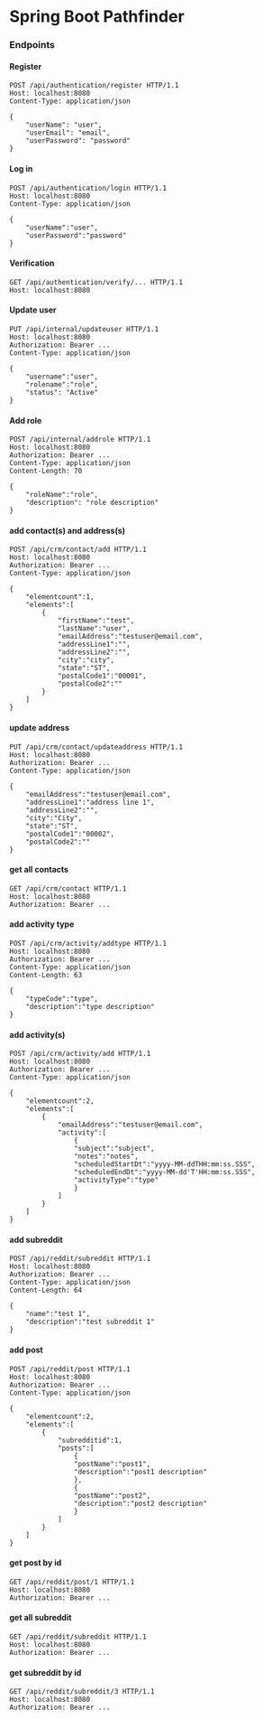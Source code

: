 # Spring Boot Pathfinder

### Endpoints

#### Register

	POST /api/authentication/register HTTP/1.1
	Host: localhost:8080
	Content-Type: application/json

	{
		"userName": "user",
		"userEmail": "email",
		"userPassword": "password"
	}

#### Log in

	POST /api/authentication/login HTTP/1.1
	Host: localhost:8080
	Content-Type: application/json

	{
		"userName":"user",
		"userPassword":"password"
	}

#### Verification

	GET /api/authentication/verify/... HTTP/1.1
	Host: localhost:8080

#### Update user

	PUT /api/internal/updateuser HTTP/1.1
	Host: localhost:8080
	Authorization: Bearer ...
	Content-Type: application/json

	{
		"username":"user",
		"rolename":"role",
		"status": "Active"
	}

#### Add role

	POST /api/internal/addrole HTTP/1.1
	Host: localhost:8080
	Authorization: Bearer ...
	Content-Type: application/json
	Content-Length: 70

	{
		"roleName":"role",
		"description": "role description"
	}

#### add contact(s) and address(s)

	POST /api/crm/contact/add HTTP/1.1
	Host: localhost:8080
	Authorization: Bearer ...
	Content-Type: application/json

	{
		"elementcount":1,
		"elements":[
			{
				"firstName":"test",
				"lastName":"user",
				"emailAddress":"testuser@email.com",
				"addressLine1":"",
				"addressLine2":"",
				"city":"city",
				"state":"ST",
				"postalCode1":"00001",
				"postalCode2":""
			}
		]
	}

#### update address

	PUT /api/crm/contact/updateaddress HTTP/1.1
	Host: localhost:8080
	Authorization: Bearer ...
	Content-Type: application/json

	{
		"emailAddress":"testuser@email.com",
		"addressLine1":"address line 1",
		"addressLine2":"",
		"city":"City",
		"state":"ST",
		"postalCode1":"00002",
		"postalCode2":""
	}

#### get all contacts

	GET /api/crm/contact HTTP/1.1
	Host: localhost:8080
	Authorization: Bearer ...

#### add activity type

	POST /api/crm/activity/addtype HTTP/1.1
	Host: localhost:8080
	Authorization: Bearer ...
	Content-Type: application/json
	Content-Length: 63

	{
		"typeCode":"type",
		"description":"type description"
	}

#### add activity(s)

	POST /api/crm/activity/add HTTP/1.1
	Host: localhost:8080
	Authorization: Bearer ...
	Content-Type: application/json

	{
		"elementcount":2,
		"elements":[
			{
				"emailAddress":"testuser@email.com",
				"activity":[
					{
					"subject":"subject",
					"notes":"notes",
					"scheduledStartDt":"yyyy-MM-ddTHH:mm:ss.SSS",
					"scheduledEndDt":"yyyy-MM-dd'T'HH:mm:ss.SSS",
					"activityType":"type"
					}
				]
			}
		]
	}

#### add subreddit

	POST /api/reddit/subreddit HTTP/1.1
	Host: localhost:8080
	Authorization: Bearer ...
	Content-Type: application/json
	Content-Length: 64

	{
		"name":"test 1",
		"description":"test subreddit 1"
	}

#### add post

	POST /api/reddit/post HTTP/1.1
	Host: localhost:8080
	Authorization: Bearer ...
	Content-Type: application/json

	{
		"elementcount":2,
		"elements":[
			{
				"subredditid":1,
				"posts":[
					{
					"postName":"post1",
					"description":"post1 description"
					},
					{
					"postName":"post2",
					"description":"post2 description"
					}
				]
			}
		]
	}

#### get post by id

	GET /api/reddit/post/1 HTTP/1.1
	Host: localhost:8080
	Authorization: Bearer ...

#### get all subreddit

	GET /api/reddit/subreddit HTTP/1.1
	Host: localhost:8080
	Authorization: Bearer ...

#### get subreddit by id

	GET /api/reddit/subreddit/3 HTTP/1.1
	Host: localhost:8080
	Authorization: Bearer ...

